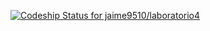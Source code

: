 [ ![Codeship Status for jaime9510/laboratorio4](https://app.codeship.com/projects/c0cf0f90-44b7-0135-42b4-56689530bc06/status?branch=master)](https://app.codeship.com/projects/231032)
